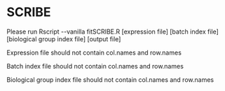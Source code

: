 # SCRIBE

Please run Rscript --vanilla fitSCRIBE.R [expression file] [batch index file] [biological group index file] [output file]

Expression file should not contain col.names and row.names

Batch index file should not contain col.names and row.names

Biological group index file should not contain col.names and row.names
